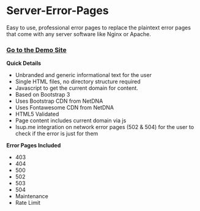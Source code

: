 Server-Error-Pages
==================

Easy to use, professional error pages to replace the plaintext error pages that come with any server software like Nginx or Apache.

### [Go to the Demo Site](http://alexphelps.github.io/server-error-pages/)

**Quick Details**
* Unbranded and generic informational text for the user
* Single HTML files, no directory structure required
* Javascript to get the current domain for content. 
* Based on Bootstrap 3
* Uses Bootstrap CDN from NetDNA
* Uses Fontawesome CDN from NetDNA
* HTML5 Validated
* Page content includes current domain via js
* Isup.me integration on network error pages (502 & 504) for the user to check if the error is just for them

**Error Pages Included**
* 403
* 404 
* 500
* 502
* 503
* 504
* Maintenance
* Rate Limit
